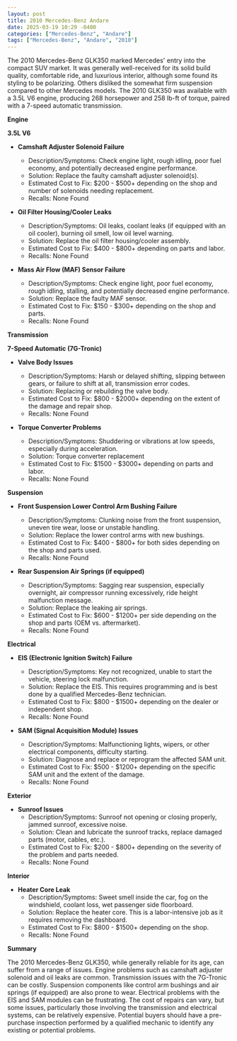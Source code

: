 ```yaml
---
layout: post
title: 2010 Mercedes-Benz Andare
date: 2025-03-19 10:29 -0400
categories: ["Mercedes-Benz", "Andare"]
tags: ["Mercedes-Benz", "Andare", "2010"]
---
```

The 2010 Mercedes-Benz GLK350 marked Mercedes' entry into the compact SUV market. It was generally well-received for its solid build quality, comfortable ride, and luxurious interior, although some found its styling to be polarizing. Others disliked the somewhat firm suspension compared to other Mercedes models. The 2010 GLK350 was available with a 3.5L V6 engine, producing 268 horsepower and 258 lb-ft of torque, paired with a 7-speed automatic transmission.

**Engine**

**3.5L V6**

* **Camshaft Adjuster Solenoid Failure**
    * Description/Symptoms: Check engine light, rough idling, poor fuel economy, and potentially decreased engine performance.
    * Solution: Replace the faulty camshaft adjuster solenoid(s).
    * Estimated Cost to Fix: $200 - $500+ depending on the shop and number of solenoids needing replacement.
    * Recalls: None Found

* **Oil Filter Housing/Cooler Leaks**
    * Description/Symptoms: Oil leaks, coolant leaks (if equipped with an oil cooler), burning oil smell, low oil level warning.
    * Solution: Replace the oil filter housing/cooler assembly.
    * Estimated Cost to Fix: $400 - $800+ depending on parts and labor.
    * Recalls: None Found

* **Mass Air Flow (MAF) Sensor Failure**
    * Description/Symptoms: Check engine light, poor fuel economy, rough idling, stalling, and potentially decreased engine performance.
    * Solution: Replace the faulty MAF sensor.
    * Estimated Cost to Fix: $150 - $300+ depending on the shop and parts.
    * Recalls: None Found

**Transmission**

**7-Speed Automatic (7G-Tronic)**

* **Valve Body Issues**
    * Description/Symptoms: Harsh or delayed shifting, slipping between gears, or failure to shift at all, transmission error codes.
    * Solution: Replacing or rebuilding the valve body.
    * Estimated Cost to Fix: $800 - $2000+ depending on the extent of the damage and repair shop.
    * Recalls: None Found

* **Torque Converter Problems**
    * Description/Symptoms: Shuddering or vibrations at low speeds, especially during acceleration.
    * Solution: Torque converter replacement
    * Estimated Cost to Fix: $1500 - $3000+ depending on parts and labor.
    * Recalls: None Found

**Suspension**

* **Front Suspension Lower Control Arm Bushing Failure**
    * Description/Symptoms: Clunking noise from the front suspension, uneven tire wear, loose or unstable handling.
    * Solution: Replace the lower control arms with new bushings.
    * Estimated Cost to Fix: $400 - $800+ for both sides depending on the shop and parts used.
    * Recalls: None Found

* **Rear Suspension Air Springs (if equipped)**
    * Description/Symptoms: Sagging rear suspension, especially overnight, air compressor running excessively, ride height malfunction message.
    * Solution: Replace the leaking air springs.
    * Estimated Cost to Fix: $600 - $1200+ per side depending on the shop and parts (OEM vs. aftermarket).
    * Recalls: None Found

**Electrical**

* **EIS (Electronic Ignition Switch) Failure**
    * Description/Symptoms: Key not recognized, unable to start the vehicle, steering lock malfunction.
    * Solution: Replace the EIS. This requires programming and is best done by a qualified Mercedes-Benz technician.
    * Estimated Cost to Fix: $800 - $1500+ depending on the dealer or independent shop.
    * Recalls: None Found

* **SAM (Signal Acquisition Module) Issues**
    * Description/Symptoms: Malfunctioning lights, wipers, or other electrical components, difficulty starting.
    * Solution: Diagnose and replace or reprogram the affected SAM unit.
    * Estimated Cost to Fix: $500 - $1200+ depending on the specific SAM unit and the extent of the damage.
    * Recalls: None Found

**Exterior**

* **Sunroof Issues**
    * Description/Symptoms: Sunroof not opening or closing properly, jammed sunroof, excessive noise.
    * Solution: Clean and lubricate the sunroof tracks, replace damaged parts (motor, cables, etc.).
    * Estimated Cost to Fix: $200 - $800+ depending on the severity of the problem and parts needed.
    * Recalls: None Found

**Interior**

* **Heater Core Leak**
    * Description/Symptoms: Sweet smell inside the car, fog on the windshield, coolant loss, wet passenger side floorboard.
    * Solution: Replace the heater core. This is a labor-intensive job as it requires removing the dashboard.
    * Estimated Cost to Fix: $800 - $1500+ depending on the shop.
    * Recalls: None Found

**Summary**

The 2010 Mercedes-Benz GLK350, while generally reliable for its age, can suffer from a range of issues. Engine problems such as camshaft adjuster solenoid and oil leaks are common. Transmission issues with the 7G-Tronic can be costly. Suspension components like control arm bushings and air springs (if equipped) are also prone to wear. Electrical problems with the EIS and SAM modules can be frustrating. The cost of repairs can vary, but some issues, particularly those involving the transmission and electrical systems, can be relatively expensive. Potential buyers should have a pre-purchase inspection performed by a qualified mechanic to identify any existing or potential problems.


